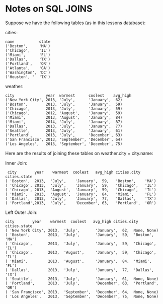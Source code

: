 Notes on SQL JOINS
=================

Suppose we have the following tables (as in this lessons database):


cities:

	name           state
    ('Boston',     'MA')
    ('Chicago',    'IL')
    ('Miami',      'FL')
    ('Dallas',     'TX')
    ('Portland',   'OR')
    ('Atlanta',    'GA')
    ('Washington', 'DC')
    ('Houston', "  'TX')


weather:

    city              year  warmest      coolest    avg_high
 	('New York City', 2013, 'July',      'January',  62)
    ('Boston',        2013, 'July',      'January',  59)
    ('Chicago',       2013, 'July',      'January',  59)
    ('Chicago',       2012, 'August',    'January',  59)
    ('Miami',         2013, 'August',    'January',  84)
    ('Miami',         2014, 'July',      'January',  87)
    ('Dallas',        2013, 'July',      'January',  77)
    ('Seattle',       2013, 'July',      'January',  61)
    ('Portland',      2013, 'July',      'December', 63)
    ('San Francisco', 2013, 'September', 'December', 64)
    ('Los Angeles',   2013, 'September', 'December', 75)


Here are the results of joining these tables on weather.city = city.name:


Inner Join:

	 city        year    warmest  coolest   avg_high cities.city  cities.state
	( 'Boston',  2013,  'July',    'January',  59,   'Boston',    'MA')
	( 'Chicago', 2013,  'July',    'January',  59,   'Chicago',   'IL')
	( 'Chicago', 2013,  'August',  'January',  59,   'Chicago',   'IL')
	( 'Miami',   2013,  'August',  'January',  84,   'Miami',     'FL')
	( 'Dallas',  2013,  'July',    'January',  77,   'Dallas',    'TX')
	( 'Portland',2013,  'July',    'December', 63,   'Portland',  'OR')


Left Outer Join:

 	city        year    warmest  coolest   avg_high cities.city  cities.state
	( 'New York City', 2013,  'July',       'January',  62,  None, None)
	( 'Boston',        2013,  'July',       'January',  59,  'Boston',  'MA')
	( 'Chicago',       2013,  'July',       'January',  59,  'Chicago',  'IL')
	( 'Chicago',       2013,  'August',     'January',  59,  'Chicago',  'IL')
	( 'Miami',         2013,  'August',     'January',  84,  'Miami',  'FL')
	( 'Dallas',        2013,  'July',       'January',  77,  'Dallas',  'TX')
	( 'Seattle',       2013,  'July',       'January',  61,  None, None)
	( 'Portland',      2013,  'July',       'December', 63,  'Portland',  'OR')
	( 'San Francisco', 2013,  'September',  'December', 64,  None, None)
	( 'Los Angeles',   2013,  'September',  'December', 75,  None, None)

